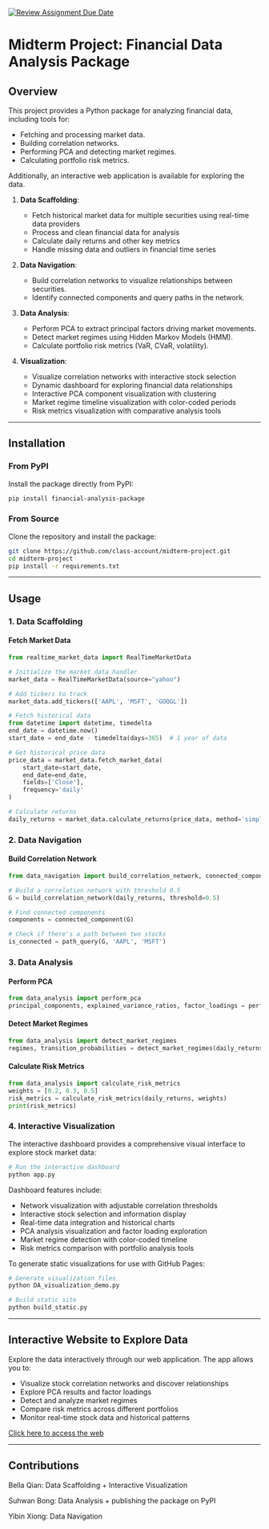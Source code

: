 [![Review Assignment Due Date](https://classroom.github.com/assets/deadline-readme-button-22041afd0340ce965d47ae6ef1cefeee28c7c493a6346c4f15d667ab976d596c.svg)](https://classroom.github.com/a/Aem1sI_4)

# Midterm Project: Financial Data Analysis Package

## Overview
This project provides a Python package for analyzing financial data, including tools for:
- Fetching and processing market data.
- Building correlation networks.
- Performing PCA and detecting market regimes.
- Calculating portfolio risk metrics.

Additionally, an interactive web application is available for exploring the data.

1. **Data Scaffolding**:
   - Fetch historical market data for multiple securities using real-time data providers
   - Process and clean financial data for analysis
   - Calculate daily returns and other key metrics
   - Handle missing data and outliers in financial time series

2. **Data Navigation**:
   - Build correlation networks to visualize relationships between securities.
   - Identify connected components and query paths in the network.

3. **Data Analysis**:
   - Perform PCA to extract principal factors driving market movements.
   - Detect market regimes using Hidden Markov Models (HMM).
   - Calculate portfolio risk metrics (VaR, CVaR, volatility).

4. **Visualization**:
   - Visualize correlation networks with interactive stock selection
   - Dynamic dashboard for exploring financial data relationships
   - Interactive PCA component visualization with clustering
   - Market regime timeline visualization with color-coded periods
   - Risk metrics visualization with comparative analysis tools

---

## Installation

### From PyPI
Install the package directly from PyPI:
```bash
pip install financial-analysis-package
```

### From Source
Clone the repository and install the package:
```bash
git clone https://github.com/class-account/midterm-project.git
cd midterm-project
pip install -r requirements.txt
```

---

## Usage

### 1. Data Scaffolding
#### Fetch Market Data
```python
from realtime_market_data import RealTimeMarketData

# Initialize the market data handler
market_data = RealTimeMarketData(source="yahoo")

# Add tickers to track
market_data.add_tickers(['AAPL', 'MSFT', 'GOOGL'])

# Fetch historical data
from datetime import datetime, timedelta
end_date = datetime.now()
start_date = end_date - timedelta(days=365)  # 1 year of data

# Get historical price data
price_data = market_data.fetch_market_data(
    start_date=start_date,
    end_date=end_date,
    fields=['Close'],
    frequency='daily'
)

# Calculate returns
daily_returns = market_data.calculate_returns(price_data, method='simple')
```

### 2. Data Navigation
#### Build Correlation Network
```python
from data_navigation import build_correlation_network, connected_component, path_query

# Build a correlation network with threshold 0.5
G = build_correlation_network(daily_returns, threshold=0.5)

# Find connected components
components = connected_component(G)

# Check if there's a path between two stocks
is_connected = path_query(G, 'AAPL', 'MSFT')
```

### 3. Data Analysis
#### Perform PCA
```python
from data_analysis import perform_pca
principal_components, explained_variance_ratios, factor_loadings = perform_pca(daily_returns)
```

#### Detect Market Regimes
```python
from data_analysis import detect_market_regimes
regimes, transition_probabilities = detect_market_regimes(daily_returns, n_regimes=3)
```

#### Calculate Risk Metrics
```python
from data_analysis import calculate_risk_metrics
weights = [0.2, 0.3, 0.5]
risk_metrics = calculate_risk_metrics(daily_returns, weights)
print(risk_metrics)
```

### 4. Interactive Visualization
The interactive dashboard provides a comprehensive visual interface to explore stock market data:

```python
# Run the interactive dashboard
python app.py
```
Dashboard features include:

- Network visualization with adjustable correlation thresholds
- Interactive stock selection and information display
- Real-time data integration and historical charts
- PCA analysis visualization and factor loading exploration
- Market regime detection with color-coded timeline
- Risk metrics comparison with portfolio analysis tools

To generate static visualizations for use with GitHub Pages:
```python
# Generate visualization files
python DA_visualization_demo.py

# Build static site
python build_static.py
```

---

## Interactive Website to Explore Data
Explore the data interactively through our web application. The app allows you to:
   - Visualize stock correlation networks and discover relationships
   - Explore PCA results and factor loadings
   - Detect and analyze market regimes
   - Compare risk metrics across different portfolios
   - Monitor real-time stock data and historical patterns

[Click here to access the web](https://example-app-url.com)

---

## Contributions
Bella Qian: Data Scaffolding + Interactive Visualization

Suhwan Bong: Data Analysis + publishing the package on PyPI

Yibin Xiong: Data Navigation